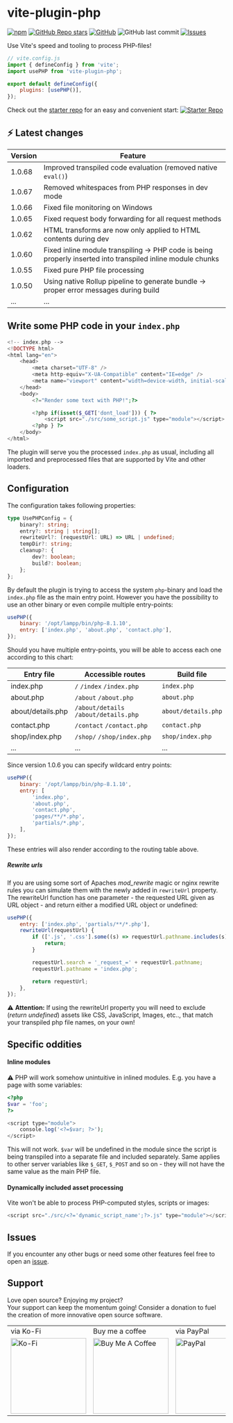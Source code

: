 # vite-plugin-php

[![npm](https://img.shields.io/npm/dt/vite-plugin-php?style=for-the-badge)](https://www.npmjs.com/package/vite-plugin-php) [![GitHub Repo stars](https://img.shields.io/github/stars/donnikitos/vite-plugin-php?label=GitHub%20Stars&style=for-the-badge)](https://github.com/donnikitos/vite-plugin-php) [![GitHub](https://img.shields.io/github/license/donnikitos/vite-plugin-php?color=blue&style=for-the-badge)](https://github.com/donnikitos/vite-plugin-php/blob/master/LICENSE)
![GitHub last commit](https://img.shields.io/github/last-commit/donnikitos/vite-plugin-php?style=for-the-badge) [![Issues](https://img.shields.io/github/issues/donnikitos/vite-plugin-php?style=for-the-badge)](https://github.com/donnikitos/vite-plugin-php/issues)

Use Vite's speed and tooling to process PHP-files!

```js
// vite.config.js
import { defineConfig } from 'vite';
import usePHP from 'vite-plugin-php';

export default defineConfig({
	plugins: [usePHP()],
});
```

Check out the [starter repo](https://github.com/nititech/php-vite-starter) for an easy and convenient start:
<a href="https://github.com/nititech/php-vite-starter" target="_blank"><img src="https://nititech.de/kosmo-starter-button.png" alt="Starter Repo"></a>

## ⚡ Latest changes

| Version | Feature                                                                                                     |
| ------- | ----------------------------------------------------------------------------------------------------------- |
| 1.0.68  | Improved transpiled code evaluation (removed native `eval()`)                                               |
| 1.0.67  | Removed whitespaces from PHP responses in dev mode                                                          |
| 1.0.66  | Fixed file monitoring on Windows                                                                            |
| 1.0.65  | Fixed request body forwarding for all request methods                                                       |
| 1.0.62  | HTML transforms are now only applied to HTML contents during dev                                            |
| 1.0.60  | Fixed inline module transpiling -> PHP code is being properly inserted into transpiled inline module chunks |
| 1.0.55  | Fixed pure PHP file processing                                                                              |
| 1.0.50  | Using native Rollup pipeline to generate bundle -> proper error messages during build                       |
| ...     | ...                                                                                                         |

## Write some PHP code in your `index.php`

```php
<!-- index.php -->
<!DOCTYPE html>
<html lang="en">
	<head>
		<meta charset="UTF-8" />
		<meta http-equiv="X-UA-Compatible" content="IE=edge" />
		<meta name="viewport" content="width=device-width, initial-scale=1.0" />
	</head>
	<body>
		<?="Render some text with PHP!";?>

		<?php if(isset($_GET['dont_load'])) { ?>
			<script src="./src/some_script.js" type="module"></script>
		<?php } ?>
	</body>
</html>
```

The plugin will serve you the processed `index.php` as usual, including all imported and preprocessed files that are supported by Vite and other loaders.

## Configuration

The configuration takes following properties:

```ts
type UsePHPConfig = {
	binary?: string;
	entry?: string | string[];
	rewriteUrl?: (requestUrl: URL) => URL | undefined;
	tempDir?: string;
	cleanup?: {
		dev?: boolean;
		build?: boolean;
	};
};
```

By default the plugin is trying to access the system `php`-binary and load the `index.php` file as the main entry point.
However you have the possibility to use an other binary or even compile multiple entry-points:

```js
usePHP({
	binary: '/opt/lampp/bin/php-8.1.10',
	entry: ['index.php', 'about.php', 'contact.php'],
});
```

Should you have multiple entry-points, you will be able to access each one according to this chart:

| Entry file        | Accessible routes                     | Build file          |
| ----------------- | ------------------------------------- | ------------------- |
| index.php         | `/` `/index` `/index.php`             | `index.php`         |
| about.php         | `/about` `/about.php`                 | `about.php`         |
| about/details.php | `/about/details` `/about/details.php` | `about/details.php` |
| contact.php       | `/contact` `/contact.php`             | `contact.php`       |
| shop/index.php    | `/shop/` `/shop/index.php`            | `shop/index.php`    |
| ...               | ...                                   | ...                 |

Since version 1.0.6 you can specify wildcard entry points:

```js
usePHP({
	binary: '/opt/lampp/bin/php-8.1.10',
	entry: [
		'index.php',
		'about.php',
		'contact.php',
		'pages/**/*.php',
		'partials/*.php',
	],
});
```

These entries will also render according to the routing table above.

##### Rewrite urls

If you are using some sort of Apaches _mod_rewrite_ magic or nginx rewrite rules you can simulate them with the newly added in `rewriteUrl` property.
The rewriteUrl function has one parameter - the requested URL given as URL object - and return either a modified URL object or undefined:

```js
usePHP({
	entry: ['index.php', 'partials/**/*.php'],
	rewriteUrl(requestUrl) {
		if (['.js', '.css'].some((s) => requestUrl.pathname.includes(s))) {
			return;
		}

		requestUrl.search = '_request_=' + requestUrl.pathname;
		requestUrl.pathname = 'index.php';

		return requestUrl;
	},
});
```

⚠️ **Attention:** If using the rewriteUrl property you will need to exclude (_return undefined_) assets like CSS, JavaScript, Images, etc.., that match your transpiled php file names, on your own!

## Specific oddities

#### Inline modules

⚠️ PHP will work somehow unintuitive in inlined modules.
E.g. you have a page with some variables:

```php
<?php
$var = 'foo';
?>

<script type="module">
	console.log('<?=$var; ?>');
</script>
```

This will not work. `$var` will be undefined in the module since the script is being transpiled into a separate file and included separately.
Same applies to other server variables like `$_GET`, `$_POST` and so on - they will not have the same value as the main PHP file.

#### Dynamically included asset processing

Vite won't be able to process PHP-computed styles, scripts or images:

```php
<script src="./src/<?='dynamic_script_name';?>.js" type="module"></script>
```

## Issues

If you encounter any other bugs or need some other features feel free to open an [issue](https://github.com/donnikitos/vite-plugin-php/issues).

## Support

Love open source? Enjoying my project?\
Your support can keep the momentum going! Consider a donation to fuel the creation of more innovative open source software.

<table>
	<tr>
		<td>
			via Ko-Fi
		</td>
		<td>
			Buy me a coffee
		</td>
		<td>
			via PayPal
		</td>
	</tr>
	<tr>
		<td>
			<a href="https://ko-fi.com/Y8Y2ALMG" target="_blank"><img src="https://ko-fi.com/img/githubbutton_sm.svg" alt="Ko-Fi" width="174"></a>
		</td>
		<td>
			<a href="https://www.buymeacoffee.com/donnikitos" target="_blank"><img src="https://nititech.de/donate-buymeacoffee.png" alt="Buy Me A Coffee" width="174"></a>
		</td>
		<td>
			<a href="https://www.paypal.com/donate/?hosted_button_id=EPXZPRTR7JHDW" target="_blank"><img src="https://nititech.de/donate-paypal.png" alt="PayPal" width="174"></a>
		</td>
	</tr>
</table>
